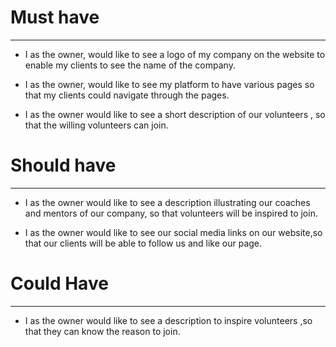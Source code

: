 # Must have
___

- I as  the owner,  would like to see a logo of my company on the website  to enable my clients to see the name of the company.

-  I as the owner, would like to see my platform to have various pages so that my clients could navigate through the pages.
  
-  I as the owner would like to see a short description of our volunteers , so that the willing volunteers can  join.
  
  

# Should have
___

-  I as the owner would like to see a description illustrating our coaches and mentors of our company, so that volunteers will be inspired to join.

-  I as the owner would like to see our social media links on our website,so that our clients will be able to follow us and like our page.

# Could Have
___

-  I as the owner would like to see a description to inspire volunteers ,so that they can know the reason to join.
